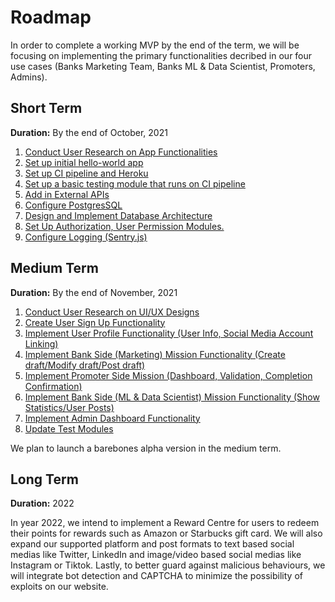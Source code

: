 # Roadmap

In order to complete a working MVP by the end of the term, we will be focusing on implementing the primary functionalities decribed in our four use cases (Banks Marketing Team, Banks ML & Data Scientist, Promoters, Admins).

## Short Term

**Duration:** By the end of October, 2021

1. [Conduct User Research on App Functionalities](https://github.com/dcsil/Inforum/issues/32)
2. [Set up initial hello-world app](https://github.com/dcsil/Inforum/issues/25)
3. [Set up CI pipeline and Heroku](https://github.com/dcsil/Inforum/issues/26)
4. [Set up a basic testing module that runs on CI pipeline](https://github.com/dcsil/Inforum/issues/27)
5. [Add in External APIs](https://github.com/dcsil/Inforum/issues/28)
6. [Configure PostgresSQL](https://github.com/dcsil/Inforum/issues/29)
7. [Design and Implement Database Architecture](https://github.com/dcsil/Inforum/issues/30)
8. [Set Up Authorization, User Permission Modules.](https://github.com/dcsil/Inforum/issues/31)
9. [Configure Logging (Sentry.js)](https://github.com/dcsil/Inforum/issues/41)

## Medium Term

**Duration:** By the end of November, 2021

1. [Conduct User Research on UI/UX Designs](https://github.com/dcsil/Inforum/issues/34)
2. [Create User Sign Up Functionality](https://github.com/dcsil/Inforum/issues/33)
3. [Implement User Profile Functionality (User Info, Social Media Account Linking)](https://github.com/dcsil/Inforum/issues/39)
4. [Implement Bank Side (Marketing) Mission Functionality (Create draft/Modify draft/Post draft)](https://github.com/dcsil/Inforum/issues/35)
5. [Implement Promoter Side Mission (Dashboard, Validation, Completion Confirmation)](https://github.com/dcsil/Inforum/issues/36)
6. [Implement Bank Side (ML & Data Scientist) Mission Functionality (Show Statistics/User Posts)](https://github.com/dcsil/Inforum/issues/37)
7. [Implement Admin Dashboard Functionality](https://github.com/dcsil/Inforum/issues/38)
8. [Update Test Modules](https://github.com/dcsil/Inforum/issues/40)

We plan to launch a barebones alpha version in the medium term.

## Long Term

**Duration:** 2022

In year 2022, we intend to implement a Reward Centre for users to redeem their points for rewards such as Amazon or Starbucks gift card. We will also expand our supported platform and post formats to text based social medias like Twitter, LinkedIn and image/video based social medias like Instagram or Tiktok. Lastly, to better guard against malicious behaviours, we will integrate bot detection and CAPTCHA to minimize the possibility of exploits on our website.
